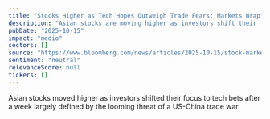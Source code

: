 ```yaml
---
title: "Stocks Higher as Tech Hopes Outweigh Trade Fears: Markets Wrap"
description: "Asian stocks are moving higher as investors shift their focus towards technology bets, following a week dominated by the looming threat of a US-China trade war."
pubDate: "2025-10-15"
impact: "medio"
sectors: []
source: "https://www.bloomberg.com/news/articles/2025-10-15/stock-market-today-dow-s-p-live-updates"
sentiment: "neutral"
relevanceScore: null
tickers: []
---
```


Asian stocks moved higher as investors shifted their focus to tech bets after a week largely defined by the looming threat of a US-China trade war.
